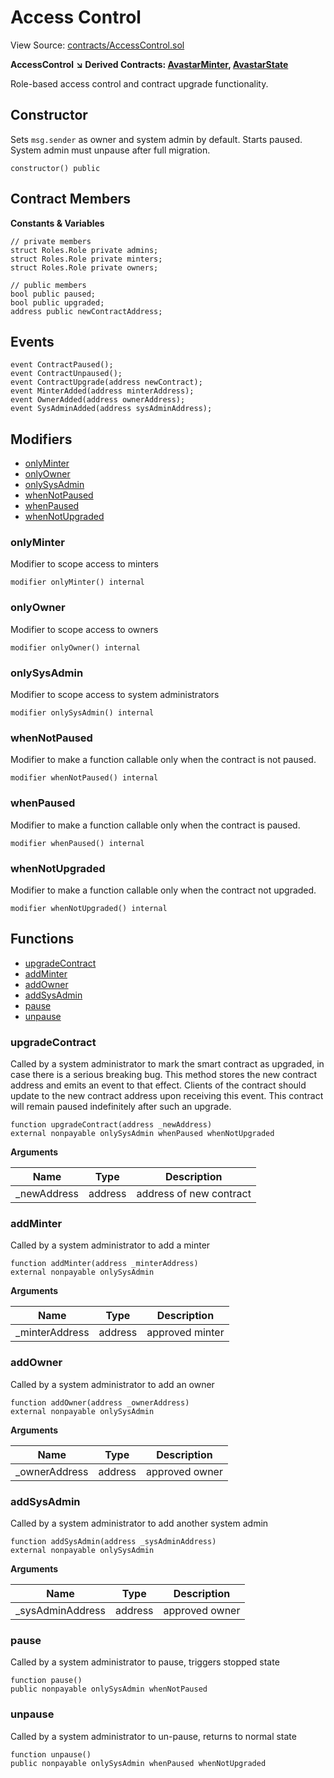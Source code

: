 # Access Control

View Source: [contracts/AccessControl.sol](https://github.com/Dapp-Wizards/Avastars-Contracts/blob/master/contracts/AccessControl.sol)

**AccessControl** 
**↘ Derived Contracts: [AvastarMinter](AvastarMinter.md), [AvastarState](AvastarState.md)**

Role-based access control and contract upgrade functionality.

## Constructor

Sets `msg.sender` as owner and system admin by default.
Starts paused. System admin must unpause after full migration.

```solidity
constructor() public
```

## Contract Members
**Constants & Variables**

```solidity
// private members
struct Roles.Role private admins;
struct Roles.Role private minters;
struct Roles.Role private owners;

// public members
bool public paused;
bool public upgraded;
address public newContractAddress;

```

## Events

```solidity
event ContractPaused();
event ContractUnpaused();
event ContractUpgrade(address newContract);
event MinterAdded(address minterAddress);
event OwnerAdded(address ownerAddress);
event SysAdminAdded(address sysAdminAddress);
```

## Modifiers

- [onlyMinter](#onlyminter)
- [onlyOwner](#onlyowner)
- [onlySysAdmin](#onlysysadmin)
- [whenNotPaused](#whennotpaused)
- [whenPaused](#whenpaused)
- [whenNotUpgraded](#whennotupgraded)

### onlyMinter

Modifier to scope access to minters

```solidity
modifier onlyMinter() internal
```

### onlyOwner

Modifier to scope access to owners

```solidity
modifier onlyOwner() internal
```

### onlySysAdmin

Modifier to scope access to system administrators

```solidity
modifier onlySysAdmin() internal
```

### whenNotPaused

Modifier to make a function callable only when the contract is not paused.

```solidity
modifier whenNotPaused() internal
```

### whenPaused

Modifier to make a function callable only when the contract is paused.

```solidity
modifier whenPaused() internal
```

### whenNotUpgraded

Modifier to make a function callable only when the contract not upgraded.

```solidity
modifier whenNotUpgraded() internal
```

## **Functions**

- [upgradeContract](#upgradecontract)
- [addMinter](#addminter)
- [addOwner](#addowner)
- [addSysAdmin](#addsysadmin)
- [pause](#pause)
- [unpause](#unpause)

### upgradeContract

Called by a system administrator to  mark the smart contract as upgraded,
in case there is a serious breaking bug. This method stores the new contract
address and emits an event to that effect. Clients of the contract should
update to the new contract address upon receiving this event. This contract will
remain paused indefinitely after such an upgrade.

```solidity
function upgradeContract(address _newAddress) 
external nonpayable onlySysAdmin whenPaused whenNotUpgraded 
```

**Arguments**

| Name        | Type           | Description  |
| ------------- |------------- | -----|
| _newAddress | address | address of new contract | 

### addMinter

Called by a system administrator to add a minter

```solidity
function addMinter(address _minterAddress) 
external nonpayable onlySysAdmin 
```

**Arguments**

| Name        | Type           | Description  |
| ------------- |------------- | -----|
| _minterAddress | address | approved minter | 

### addOwner

Called by a system administrator to add an owner

```solidity
function addOwner(address _ownerAddress) 
external nonpayable onlySysAdmin 
```

**Arguments**

| Name        | Type           | Description  |
| ------------- |------------- | -----|
| _ownerAddress | address | approved owner | 

### addSysAdmin

Called by a system administrator to add another system admin

```solidity
function addSysAdmin(address _sysAdminAddress) 
external nonpayable onlySysAdmin 
```

**Arguments**

| Name        | Type           | Description  |
| ------------- |------------- | -----|
| _sysAdminAddress | address | approved owner | 

### pause

Called by a system administrator to pause, triggers stopped state

```solidity
function pause() 
public nonpayable onlySysAdmin whenNotPaused 
```

### unpause

Called by a system administrator to un-pause, returns to normal state

```solidity
function unpause() 
public nonpayable onlySysAdmin whenPaused whenNotUpgraded 
```

